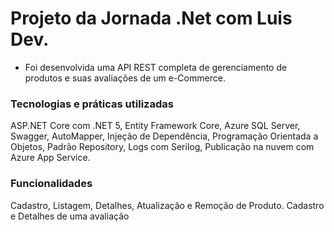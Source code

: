 # Projeto da Jornada .Net com Luis Dev.

- Foi desenvolvida uma API REST completa de gerenciamento de produtos e suas avaliações de um e-Commerce.

### Tecnologias e práticas utilizadas
ASP.NET Core com .NET 5, Entity Framework Core, Azure SQL Server, Swagger, AutoMapper, Injeção de Dependência, Programação Orientada a Objetos, Padrão Repository, Logs com Serilog, Publicação na nuvem com Azure App Service.

### Funcionalidades
Cadastro, Listagem, Detalhes, Atualização e Remoção de Produto.
Cadastro e Detalhes de uma avaliação
